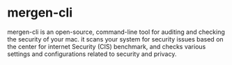 # mergen-cli
mergen-cli is an open-source, command-line tool for auditing and checking the security of your mac. it scans your system for security issues based on the center for internet Security (CIS) benchmark, and checks various settings and configurations related to security and privacy.
